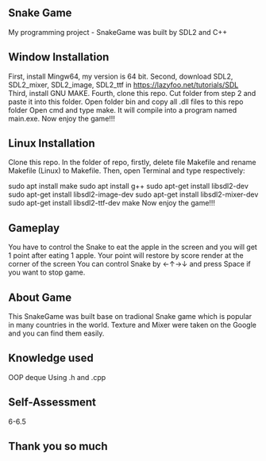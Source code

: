 ## Snake Game
My programming project - SnakeGame was built by SDL2 and C++

## Window Installation
First, install Mingw64, my version is 64 bit.
Second, download SDL2, SDL2_mixer, SDL2_image, SDL2_ttf in https://lazyfoo.net/tutorials/SDL
Third, install GNU MAKE.
Fourth, clone this repo. Cut folder from step 2 and paste it into this folder. Open folder bin and copy all .dll files to this repo folder
Open cmd and type make. It will compile into a program named main.exe.
Now enjoy the game!!!
## Linux Installation
Clone this repo. In the folder of repo, firstly, delete file Makefile and rename Makefile (Linux) to Makefile. Then, open Terminal and type respectively:

sudo apt install make
sudo apt install g++
sudo apt-get install libsdl2-dev
sudo apt-get install libsdl2-image-dev
sudo apt-get install libsdl2-mixer-dev
sudo apt-get install libsdl2-ttf-dev
make
Now enjoy the game!!!

## Gameplay
You have to control the Snake to eat the apple in the screen and you will get 1 point after eating 1 apple. Your point will restore by score render at the corner of the screen
You can control Snake by ←↑→↓ and press Space if you want to stop game.
## About Game
This SnakeGame was built base on tradional Snake game which is popular in many countries in the world. Texture and Mixer were taken on the Google and you can find them easily.
## Knowledge used
OOP
deque
Using .h and .cpp
## Self-Assessment
6-6.5
## Thank you so much
